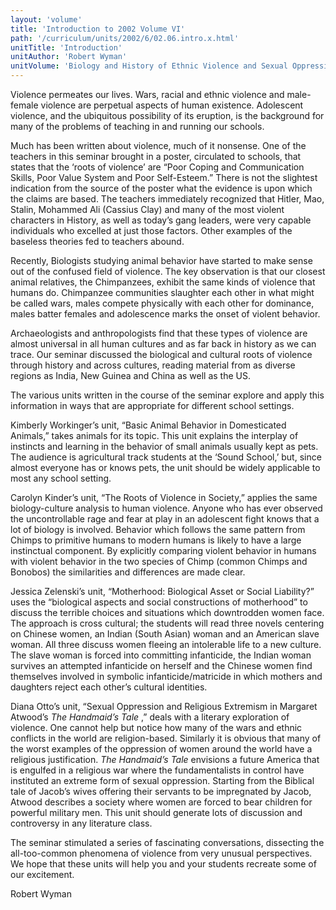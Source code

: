 ```yaml
---
layout: 'volume'
title: 'Introduction to 2002 Volume VI'
path: '/curriculum/units/2002/6/02.06.intro.x.html'
unitTitle: 'Introduction'
unitAuthor: 'Robert Wyman'
unitVolume: 'Biology and History of Ethnic Violence and Sexual Oppression'
---
```


<body>
<p>
  Violence permeates our lives. Wars, racial and ethnic violence and male-female violence are perpetual aspects of human existence. Adolescent violence, and the ubiquitous possibility of its eruption, is the background for many of the problems of teaching in and running our schools.
 </p>
<p>
  Much has been written about violence, much of it nonsense. One of the teachers in this seminar brought in a poster, circulated to schools, that states that the ‘roots of violence’ are “Poor Coping and Communication Skills, Poor Value System and Poor Self-Esteem.” There is not the slightest indication from the source of the poster what the evidence is upon which the claims are based. The teachers immediately recognized that Hitler, Mao, Stalin, Mohammed Ali (Cassius Clay) and many of the most violent characters in History, as well as today’s gang leaders, were very capable individuals who excelled at just those factors. Other examples of the baseless theories fed to teachers abound.
 </p>
<p>
  Recently, Biologists studying animal behavior have started to make sense out of the confused field of violence. The key observation is that our closest animal relatives, the Chimpanzees, exhibit the same kinds of violence that humans do. Chimpanzee communities slaughter each other in what might be called wars, males compete physically with each other for dominance, males batter females and adolescence marks the onset of violent behavior.
 </p>
<p>
  Archaeologists and anthropologists find that these types of violence are almost universal in all human cultures and as far back in history as we can trace. Our seminar discussed the biological and cultural roots of violence through history and across cultures, reading material from as diverse regions as India, New Guinea and China as well as the US.
 </p>
<p>
  The various units written in the course of the seminar explore and apply this information in ways that are appropriate for different school settings.
 </p>
<p>
  Kimberly Workinger’s unit, “Basic Animal Behavior in Domesticated Animals,” takes animals for its topic. This unit explains the interplay of instincts and learning in the behavior of small animals usually kept as pets. The audience is agricultural track students at the ‘Sound School,’ but, since almost everyone has or knows pets, the unit should be widely applicable to most any school setting.
 </p>
<p>
  Carolyn Kinder’s unit, “The Roots of Violence in Society,” applies the same biology-culture analysis to human violence. Anyone who has ever observed the uncontrollable rage and fear at play in an adolescent fight knows that a lot of biology is involved. Behavior which follows the same pattern from Chimps to primitive humans to modern humans is likely to have a large instinctual component. By explicitly comparing violent behavior in humans with violent behavior in the two species of Chimp (common Chimps and Bonobos) the similarities and differences are made clear.
 </p>
<p>
  Jessica Zelenski’s unit, “Motherhood: Biological Asset or Social Liability?” uses the “biological aspects and social constructions of motherhood” to discuss the terrible choices and situations which downtrodden women face. The approach is cross cultural; the students will read three novels centering on Chinese women, an Indian (South Asian) woman and an American slave woman. All three discuss women fleeing an intolerable life to a new culture. The slave woman is forced into committing infanticide, the Indian woman survives an attempted infanticide on herself and the Chinese women find themselves involved in symbolic infanticide/matricide in which mothers and daughters reject each other’s cultural identities.
 </p>
<p>
  Diana Otto’s unit, “Sexual Oppression and Religious Extremism in Margaret Atwood’s
  <i>
   The Handmaid’s Tale
  </i>
  ,” deals with a literary exploration of violence. One cannot help but notice how many of the wars and ethnic conflicts in the world are religion-based. Similarly it is obvious that many of the worst examples of the oppression of women around the world have a religious justification.
  <i>
   The Handmaid’s Tale
  </i>
  envisions a future America that is engulfed in a religious war where the fundamentalists in control have instituted an extreme form of sexual oppression. Starting from the Biblical tale of Jacob’s wives offering their servants to be impregnated by Jacob, Atwood describes a society where women are forced to bear children for powerful military men. This unit should generate lots of discussion and controversy in any literature class.
 </p>
<p>
  The seminar stimulated a series of fascinating conversations, dissecting the all-too-common phenomena of violence from very unusual perspectives. We hope that these units will help you and your students recreate some of our excitement.
 </p>
<p>
  Robert Wyman
 </p>

</body>
